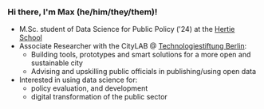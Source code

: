 ### Hi there, I'm Max (he/him/they/them)!

- M.Sc. student of Data Science for Public Policy ('24) at the [Hertie School](https://www.hertie-school.org/en/)
- Associate Researcher with the CityLAB @ [Technologiestiftung Berlin](https://github.com/technologiestiftung):
  - Building tools, prototypes and smart solutions for a more open and sustainable city
  - Advising and upskilling public officials in publishing/using open data
- Interested in using data science for:
  - policy evaluation, and development
  - digital transformation of the public sector
